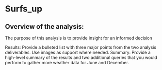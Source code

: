 # Surfs_up

## Overview of the analysis: <br>
The purpose of this analysis is to provide insight for an informed decision

Results: Provide a bulleted list with three major points from the two analysis deliverables. Use images as support where needed.
Summary: Provide a high-level summary of the results and two additional queries that you would perform to gather more weather data for June and December.
